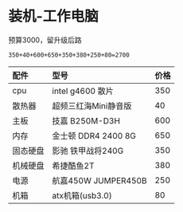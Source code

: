 # 装机-工作电脑

预算3000，留升级后路

```text
350+40+600+650+350+380+250+80=2700
```

| 配件 | 型号 | 价格 |
| :--- | :--- | :--- |
| cpu | intel g4600 散片 | 350 |
| 散热器 | 超频三红海Mini静音版 | 40 |
| 主板 | 技嘉 B250M-D3H | 600 |
| 内存 | 金士顿 DDR4 2400 8G | 650 |
| 固态硬盘 | 影驰 铁甲战将240G | 350 |
| 机械硬盘 | 希捷酷鱼2T | 380 |
| 电源 | 航嘉450W JUMPER450B | 250 |
| 机箱 | atx机箱\(usb3.0\) | 80 |

